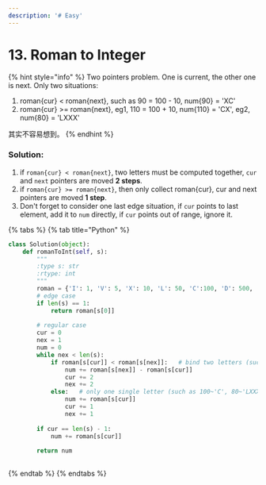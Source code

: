 ```yaml
---
description: '# Easy'
---
```


# 13. Roman to Integer

{% hint style="info" %}
Two pointers problem. One is current, the other one is next. Only two situations:

1. roman{cur} &lt; roman{next}, such as 90 = 100 - 10, num{90} = 'XC'
2. roman{cur} &gt;= roman{next}, eg1, 110 = 100 + 10, num{110} = 'CX', eg2, num{80} = 'LXXX'

其实不容易想到。
{% endhint %}

### Solution:

1. if `roman{cur} < roman{next}`, two letters must be computed together, `cur` and `next` pointers are moved **2 steps**.
2. if `roman{cur} >= roman{next}`, then only collect roman{cur}, cur and next pointers are moved **1 step**.
3. Don't forget to consider one last edge situation, if `cur` points to last element, add it to `num` directly, if `cur` points out of range, ignore it.

{% tabs %}
{% tab title="Python" %}
```python
class Solution(object):
    def romanToInt(self, s):
        """
        :type s: str
        :rtype: int
        """
        roman = {'I': 1, 'V': 5, 'X': 10, 'L': 50, 'C':100, 'D': 500, 'M': 1000}
        # edge case
        if len(s) == 1:
            return roman[s[0]]
        
        # regular case
        cur = 0
        nex = 1
        num = 0
        while nex < len(s):
            if roman[s[cur]] < roman[s[nex]]:   # bind two letters (such as 90, 'XC')
                num += roman[s[nex]] - roman[s[cur]]
                cur += 2
                nex += 2
            else:   # only one single letter (such as 100~'C', 80~'LXXX')
                num += roman[s[cur]]
                cur += 1
                nex += 1
        
        if cur == len(s) - 1:
            num += roman[s[cur]]
            
        return num
        
```
{% endtab %}
{% endtabs %}

